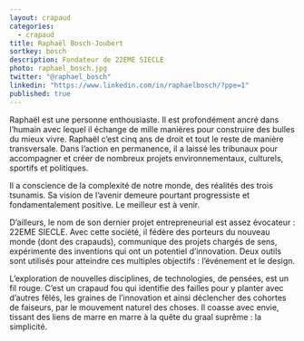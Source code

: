 ```yaml
---
layout: crapaud
categories:
  - crapaud
title: Raphaël Bosch-Joubert
sortkey: bosch
description: Fondateur de 22EME SIECLE
photo: raphael_bosch.jpg
twitter: "@raphael_bosch"
linkedin: "https://www.linkedin.com/in/raphaelbosch/?ppe=1"
published: true
---
```


Raphaël est une personne enthousiaste. Il est profondément ancré dans l’humain avec lequel il échange de mille manières pour construire des bulles du mieux vivre. Raphaël c’est cinq ans de droit et tout le reste de manière transversale. Dans l’action en permanence, il a laissé les tribunaux pour accompagner et créer de nombreux projets environnementaux, culturels, sportifs et politiques.

Il a conscience de la complexité de notre monde, des réalités des trois tsunamis. Sa vision de l’avenir demeure pourtant progressiste et fondamentalement positive. Le meilleur est à venir.

D’ailleurs, le nom de son dernier projet entrepreneurial est assez évocateur : 22EME SIECLE. Avec cette société, il fédère des porteurs du nouveau monde (dont des crapauds), communique des projets chargés de sens, expérimente des inventions qui ont un potentiel d’innovation. Deux outils sont utilisés pour atteindre ces multiples objectifs : l’événement et le design. 

L’exploration de nouvelles disciplines, de technologies, de pensées, est un fil rouge. C’est un crapaud fou qui identifie des failles pour y planter avec d’autres fêlés, les graines de l’innovation et ainsi déclencher des cohortes de faiseurs, par le mouvement naturel des choses. Il coasse avec envie, tissant des liens de marre en marre à la quête du graal suprême : la simplicité. 
